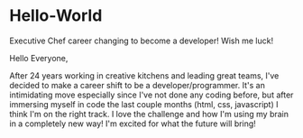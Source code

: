 # Hello-World
Executive Chef career changing to become a developer!  Wish me luck!

Hello Everyone,

After 24 years working in creative kitchens and leading great teams, I've decided to make a career shift to be a developer/programmer.  It's an intimidating move especially since I've not done any coding before, but after immersing myself in code the last couple months (html, css, javascript) I think I'm on the right track.  I love the challenge and how I'm using my brain in a completely new way!  I'm excited for what the future will bring!
